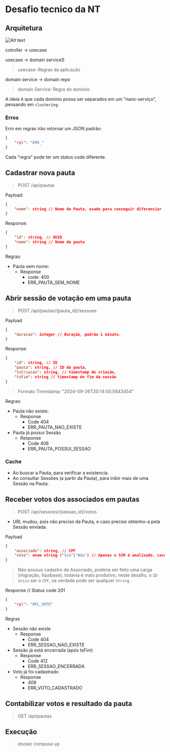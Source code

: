 # Desafio tecnico da NT 

## Arquitetura
![Alt text](https://herbertograca.com/wp-content/uploads/2017/03/2008-onion-architecture5.png)

cotroller -> usecase

usecase -> domain serviceS
> usecase: Regras da aplicação

domain service -> domain repo
> domain Service: Regra do dominio

A ideia é que cada dominio possa ser separados em um "nano-serviço", pensando em `clustering`.

### Erros
Erro em regras irão retornar um JSON padrão:

```json
{
    "rpl": "ERR_"
}
```

Cada "regra" pode ter um status code diferente.

## Cadastrar nova pauta

> POST /api/pautas

Payload:
```json
{
    "nome": string // Nome da Pauta, usado para conseguir diferenciar
}
```
Response:
```json
{
    "id": string, // UUID
    "nome": string // Nome da pauta
}
```
Regras:
- Pauta sem nome: 
  - Response 
    - code: 400 
    - ERR_PAUTA_SEM_NOME

## Abrir sessão de votação em uma pauta

> POST /api/pautas/{pauta_id}/sessoes

Payload
```json
{
    "duracao": integer // Duração, padrão 1 minuto.
}
```
Response:
```json
{
    "id": string, // ID
    "pauta": string, // ID da pauta,
    "tsCriacao": string, // timestamp de criação,
    "tsFim": string // timestamp do fim da sessão
}
```
> Formato Timestamp: "2024-09-26T20:14:00.5643454"

Regras:
- Pauta não existe:
  - Response
    - Code 404
    - ERR_PAUTA_NAO_EXISTE
- Pauta já possui Sessão
  - Response
    - Code 406
    - ERR_PAUTA_POSSUI_SESSAO

### Cache
- Ao buscar a Pauta, para verificar a existencia.
- Ao consultar Sessões (a partir da Pauta), para inibir mais de uma Sessão na Pauta.

## Receber votos dos associados em pautas

> POST /api/sessoes/{sessao_id}/votos

- URL mudou, pois não preciso da Pauta, e caso precise obtenho-a pela Sessão enviada.

Payload
```json
{
    "associado": string, // CPF
    "voto": enum string ("Sim"|"Não") // Apenas o SIM é analisado, caso contrário é NÃO 
}
```

> Não possuo cadastro de Associado, poderia ser feito uma carga (migração, liquibase), todavia é mais produtivo, neste desafio, o `ID único` ser o `CPF`, na verdade pode ser qualquer `String`.

Response // Status code 201
```json
{
    "rpl": "RPL_VOTO"
}
```

Regras
- Sessão não existe
  - Response
    - Code 404
    - ERR_SESSAO_NAO_EXISTE
- Sessão já está encerrada (após tsFim)
  - Response
    - Code 412
    - ERR_SESSAO_ENCERRADA
- Voto já foi cadastrado
  - Response
    - 409
    - ERR_VOTO_CADASTRADO

## Contabilizar votos e resultado da pauta

> GET /api/pautas


## Execução
> docker compose up